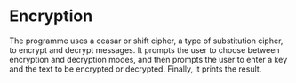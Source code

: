 # Encryption
The programme uses a ceasar or shift cipher, a type of substitution cipher, to encrypt and decrypt messages. It prompts the user to choose between encryption and decryption modes, and then prompts the user to enter a key and the text to be encrypted or decrypted. Finally, it prints the result. 
